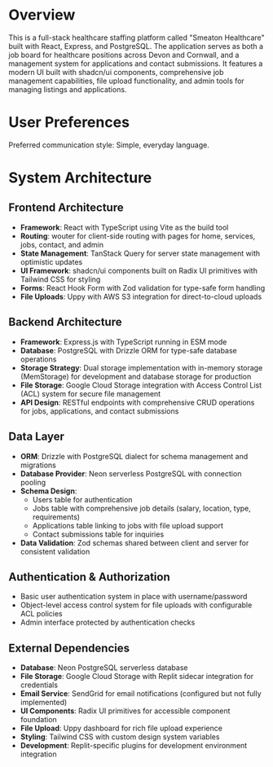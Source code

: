 # Overview

This is a full-stack healthcare staffing platform called "Smeaton Healthcare" built with React, Express, and PostgreSQL. The application serves as both a job board for healthcare positions across Devon and Cornwall, and a management system for applications and contact submissions. It features a modern UI built with shadcn/ui components, comprehensive job management capabilities, file upload functionality, and admin tools for managing listings and applications.

# User Preferences

Preferred communication style: Simple, everyday language.

# System Architecture

## Frontend Architecture
- **Framework**: React with TypeScript using Vite as the build tool
- **Routing**: wouter for client-side routing with pages for home, services, jobs, contact, and admin
- **State Management**: TanStack Query for server state management with optimistic updates
- **UI Framework**: shadcn/ui components built on Radix UI primitives with Tailwind CSS for styling
- **Forms**: React Hook Form with Zod validation for type-safe form handling
- **File Uploads**: Uppy with AWS S3 integration for direct-to-cloud uploads

## Backend Architecture  
- **Framework**: Express.js with TypeScript running in ESM mode
- **Database**: PostgreSQL with Drizzle ORM for type-safe database operations
- **Storage Strategy**: Dual storage implementation with in-memory storage (MemStorage) for development and database storage for production
- **File Storage**: Google Cloud Storage integration with Access Control List (ACL) system for secure file management
- **API Design**: RESTful endpoints with comprehensive CRUD operations for jobs, applications, and contact submissions

## Data Layer
- **ORM**: Drizzle with PostgreSQL dialect for schema management and migrations
- **Database Provider**: Neon serverless PostgreSQL with connection pooling
- **Schema Design**: 
  - Users table for authentication
  - Jobs table with comprehensive job details (salary, location, type, requirements)
  - Applications table linking to jobs with file upload support
  - Contact submissions table for inquiries
- **Data Validation**: Zod schemas shared between client and server for consistent validation

## Authentication & Authorization
- Basic user authentication system in place with username/password
- Object-level access control system for file uploads with configurable ACL policies
- Admin interface protected by authentication checks

## External Dependencies

- **Database**: Neon PostgreSQL serverless database
- **File Storage**: Google Cloud Storage with Replit sidecar integration for credentials
- **Email Service**: SendGrid for email notifications (configured but not fully implemented)
- **UI Components**: Radix UI primitives for accessible component foundation
- **File Upload**: Uppy dashboard for rich file upload experience
- **Styling**: Tailwind CSS with custom design system variables
- **Development**: Replit-specific plugins for development environment integration